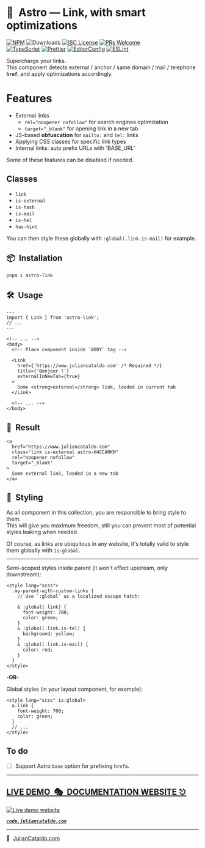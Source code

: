 # 🚀  Astro — Link, with smart optimizations

[![NPM](https://img.shields.io/npm/v/@julian_cataldo/astro-link)](https://www.npmjs.com/package/@julian_cataldo/astro-link)
![Downloads](https://img.shields.io/npm/dt/@julian_cataldo/astro-link.svg)
[![ISC License](https://img.shields.io/npm/l/@julian_cataldo/astro-link)](https://github.com/JulianCataldo/web-garden/blob/develop/LICENSE)
[![PRs Welcome](https://img.shields.io/badge/PRs-welcome-brightgreen.svg)](https://makeapullrequest.com)  
[![TypeScript](https://img.shields.io/badge/TypeScript-333333.svg?logo=typescript)](http://www.typescriptlang.org/)
[![Prettier](https://img.shields.io/badge/Prettier-333333.svg?logo=prettier)](https://prettier.io)
[![EditorConfig](https://img.shields.io/badge/EditorConfig-333333.svg?logo=editorconfig)](https://editorconfig.org)
[![ESLint](https://img.shields.io/badge/ESLint-3A33D1?logo=eslint)](https://eslint.org)

Supercharge your links.  
This component detects external / anchor / same domain / mail / telephone
**`href`**, and apply optimizations accordingly.

# Features

- External links
  - `rel="noopener nofollow"` for search engines optimization
  - `target="_blank"` for opening link in a new tab
- JS-based **obfuscation** for `mailto:` and `tel:` links
- Applying CSS classes for specific link types
- Internal links: auto prefix URLs with 'BASE_URL'

Some of these features can be disabled if needed.

## Classes

- `link`
- `is-external`
- `is-hash`
- `is-mail`
- `is-tel`
- `has-hint`

You can then style these globally with `:global(.link.is-mail)` for example.

## 📦  Installation

```sh
pnpm i astro-link
```

## 🛠  Usage

```astro
---
import { Link } from 'astro-link';
// ...
---
```

```astro
<!-- ... -->
<body>
  <!-- Place component inside `BODY` tag -->

  <Link
    href={'https://www.juliancataldo.com' /* Required */}
    title={'Bonjour !'}
    externalInNewTab={true}
  >
    Some <strong>external</strong> link, loaded in current tab
  </Link>

  <!-- ... -->
</body>
```

## 🎉  Result

```astro
<a
  href="https://www.juliancataldo.com"
  class="link is-external astro-H4CCARKM"
  rel="noopener nofollow"
  target="_blank"
>
  Some external link, loaded in a new tab
</a>
```

## 🎨  Styling

As all component in this collection, you are responsible to bring style to them.  
This will give you maximum freedom, still you can prevent most of potential styles leaking when needed.

Of course, as links are ubiquitous in any website, it's totally valid to style them globally with `is:global`.

---

Semi-scoped styles inside parent (it won't effect upstream, only downstream):

```astro
<style lang="scss">
  .my-parent-with-custom-links {
    // Use `:global` as a localized escape hatch:

    & :global(.link) {
      font-weight: 700;
      color: green;
    }
    & :global(.link.is-tel) {
      background: yellow;
    }
    & :global(.link.is-mail) {
      color: red;
    }
  }
</style>
```

-**OR**-

Global styles (in your layout component, for example):

```astro
<style lang="scss" is:global>
  a.link {
    font-weight: 700;
    color: green;
  }
  // ...
</style>
```

## To do

- [ ] Support Astro `base` option for prefixing `href`s.

<div class="git-footer">

---

## [LIVE DEMO  🎭  DOCUMENTATION WEBSITE ⎋](https://code.juliancataldo.com/)

[![Live demo website](https://code.juliancataldo.com/poster.png)](https://code.juliancataldo.com)

**_[`code.juliancataldo.com`](https://code.juliancataldo.com/)_**

---

🔗  [JulianCataldo.com](https://www.juliancataldo.com/)

</div>
